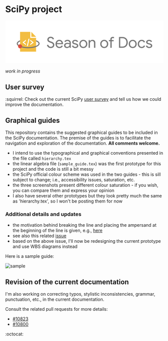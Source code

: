 # SciPy project

![](SeasonofDocs_Logo_SecondaryGrey_300ppi-2.png)

*work in progress*

## User survey

:squirrel: Check out the current SciPy [user survey](https://forms.gle/vz4Hp8ayjLyYYgUL7) and tell us how we could improve the documentation.

## Graphical guides

This repository contains the suggested graphical guides to be included in the SciPy documentation. The premise of the guides is to facilitate the navigation and exploration of the documentation. **All comments welcome.**

* I intend to use the typographical and graphical conventions presented in the file called `hierarchy.tex`
* the linear algebra file (`sample_guide.tex`) was the first prototype for this project and the code is still a bit messy
* the SciPy official colour scheme was used in the two guides - this is sill subject to change; i.e., accessibility issues, saturation, etc.
* the three screenshots present different colour saturation - if you wish, you can compare them and express your opinion
* I also have several other prototypes but they look pretty much the same as 'hierarchy.tex', so I won't be posting them for now

### Additional details and updates

* the motivation behind breaking the line and placing the ampersand at the beginning of the line is given, e.g., [here](https://graphicdesign.stackexchange.com/questions/15783/is-ampersand-allowed-at-the-beginning-of-line)
* see also this related [issue](https://github.com/scipy/scipy/issues/10875)
* based on the above issue, I'll now be redesigning the current prototype and use WBS diagrams instead


Here is a sample guide:

![sample](https://user-images.githubusercontent.com/26354268/65713823-4c3a8600-e09a-11e9-921d-4db6cfa729fd.jpg)


## Revision of the current documentation

I'm also working on correcting typos, stylistic inconsistencies, grammar, punctuation, etc., in the current documentation. 

Consult the related pull requests for more details:

* [#10823](https://github.com/scipy/scipy/pull/10823)
* [#10800](https://github.com/scipy/scipy/pull/10800)


:octocat:
